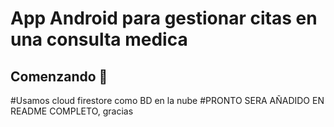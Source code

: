 # App Android para gestionar citas en una consulta medica

## Comenzando 🚀

#Usamos cloud firestore como BD en la nube
#PRONTO SERA AÑADIDO EN README COMPLETO, gracias

